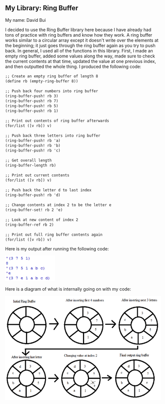 ## My Library: Ring Buffer
My name: David Bui

I decided to use the Ring Buffer library here because I have already had tons of practice with ring buffers and know how they work. A ring buffer works similar to a circular array except it doesn't write over the elements at the beginning; it just goes through the ring buffer again as you try to push back. In general, I used all of the functions in this library. First, I made an empty ring buffer, added some values along the way, made sure to check the current contents at that time, updated the value at one previous index, and then outputted the whole thing. I produced the following code:

```
;; Create an empty ring buffer of length 8
(define rb (empty-ring-buffer 8))

;; Push back four numbers into ring buffer
(ring-buffer-push! rb 3)
(ring-buffer-push! rb 7)
(ring-buffer-push! rb 5)
(ring-buffer-push! rb 1)

;; Print out contents of ring buffer afterwards
(for/list ([v rb]) v)

;; Push back three letters into ring buffer
(ring-buffer-push! rb 'a)
(ring-buffer-push! rb 'b)
(ring-buffer-push! rb 'c)

;; Get overall length
(ring-buffer-length rb)

;; Print out current contents
(for/list ([v rb]) v)

;; Push back the letter d to last index
(ring-buffer-push! rb 'd)

;; Change contents at index 2 to be the letter e
(ring-buffer-set! rb 2 'e)

;; Look at new content of index 2
(ring-buffer-ref rb 2)

;; Print out full ring buffer contents again
(for/list ([v rb]) v)
```

Here is my output after running the following code:

![alt tag](https://github.com/buidavid16/FP2/blob/master/Ring_Buffer_output.png)

Here is a diagram of what is internally going on with my code:

![alt tag](https://github.com/buidavid16/FP2/blob/master/ring_buffer_examples.png)
